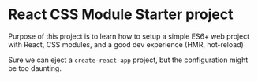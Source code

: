 # React CSS Module Starter project

Purpose of this project is to learn how to setup a simple ES6+ web project with React, CSS modules, and a good dev experience (HMR, hot-reload)

Sure we can eject a `create-react-app` project, but the configuration might be too daunting.

